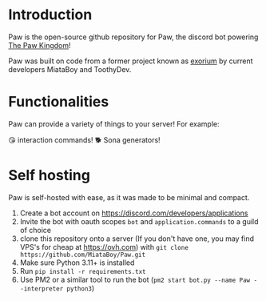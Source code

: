 # Introduction

Paw is the open-source github repository for Paw, the discord bot powering [The Paw Kingdom](https://discord.gg/tpk)!

Paw was built on code from a former project known as [exorium](https://github.com/MiataBoy/exorium) by current developers MiataBoy and ToothyDev.

# Functionalities
Paw can provide a variety of things to your server! For example:

😘 interaction commands!
🐕 Sona generators!

# Self hosting
Paw is self-hosted with ease, as it was made to be minimal and compact.

1. Create a bot account on https://discord.com/developers/applications
2. Invite the bot with oauth scopes `bot` and `application.commands` to a guild of choice
3. clone this repository onto a server (If you don't have one, you may find VPS's for cheap at https://ovh.com) with `git clone https://github.com/MiataBoy/Paw.git`
4. Make sure Python 3.11+ is installed
5. Run `pip install -r requirements.txt`
6. Use PM2 or a similar tool to run the bot (`pm2 start bot.py --name Paw --interpreter python3`)
